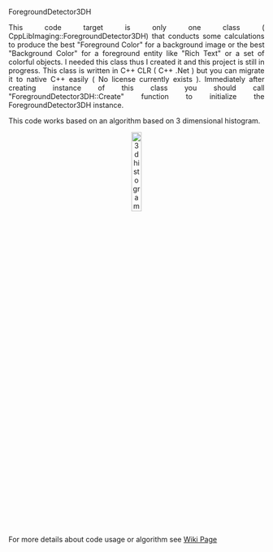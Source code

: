 
ForegroundDetector3DH 
<br>
<div style="text-align: justify;">
This code target is only one class ( CppLibImaging::ForegroundDetector3DH) that conducts some calculations to produce the best "Foreground Color" for a background image or the best "Background Color" for a foreground entity like "Rich Text" or a set of colorful objects. I needed this class thus I created it and this project is still in progress. This class is written in C++ CLR ( C++ .Net ) but you can migrate it to native C++ easily ( No license currently exists ).
Immediately after creating instance of this class you should call "ForegroundDetector3DH::Create" function to initialize the ForegroundDetector3DH instance.
</div>

This code works based on an algorithm based on 3 dimensional histogram.

<div align="center">
    <img src="https://raw.githubusercontent.com/wiki/Algo-k/ForegroundDetector3DH/ThreeDH.jpg" alt="3d histogram" width="20%">
</div>

For more details about code usage or algorithm see [Wiki Page](https://github.com/Algo-k/ForegroundDetector3DH/wiki)
